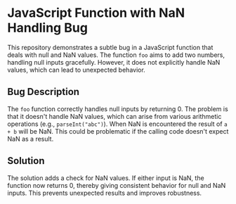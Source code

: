 # JavaScript Function with NaN Handling Bug

This repository demonstrates a subtle bug in a JavaScript function that deals with null and NaN values. The function `foo` aims to add two numbers, handling null inputs gracefully. However, it does not explicitly handle NaN values, which can lead to unexpected behavior. 

## Bug Description

The `foo` function correctly handles null inputs by returning 0.  The problem is that it doesn't handle NaN values, which can arise from various arithmetic operations (e.g., `parseInt("abc")`). When NaN is encountered the result of `a + b` will be NaN.  This could be problematic if the calling code doesn't expect NaN as a result.

## Solution

The solution adds a check for NaN values.  If either input is NaN, the function now returns 0, thereby giving consistent behavior for null and NaN inputs.  This prevents unexpected results and improves robustness.